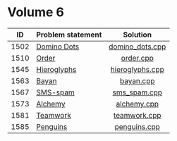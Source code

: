 # Volume 6

|  ID  | Problem statement |      Solution       |
|:----:|:------------------|:-------------------:|
| 1502 | [Domino Dots][]   | [domino_dots.cpp][] |
| 1510 | [Order][]         | [order.cpp][]       |
| 1545 | [Hieroglyphs][]   | [hieroglyphs.cpp][] |
| 1563 | [Bayan][]         | [bayan.cpp][]       |
| 1567 | [SMS-spam][]      | [sms_spam.cpp][]    |
| 1573 | [Alchemy][]       | [alchemy.cpp][]     |
| 1581 | [Teamwork][]      | [teamwork.cpp][]    |
| 1585 | [Penguins][]      | [penguins.cpp][]    |

[Domino Dots]: http://acm.timus.ru/problem.aspx?space=1&num=1502
[Order]:       http://acm.timus.ru/problem.aspx?space=1&num=1510
[Hieroglyphs]: http://acm.timus.ru/problem.aspx?space=1&num=1545
[Bayan]:       http://acm.timus.ru/problem.aspx?space=1&num=1563
[SMS-spam]:    http://acm.timus.ru/problem.aspx?space=1&num=1567
[Alchemy]:     http://acm.timus.ru/problem.aspx?space=1&num=1573
[Teamwork]:    http://acm.timus.ru/problem.aspx?space=1&num=1581
[Penguins]:    http://acm.timus.ru/problem.aspx?space=1&num=1585

[domino_dots.cpp]: domino_dots.cpp
[order.cpp]:       order.cpp
[hieroglyphs.cpp]: hieroglyphs.cpp
[bayan.cpp]:       bayan.cpp
[sms_spam.cpp]:    sms_spam.cpp
[alchemy.cpp]:     alchemy.cpp
[teamwork.cpp]:    teamwork.cpp
[penguins.cpp]:    penguins.cpp
